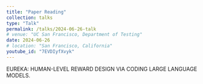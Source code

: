 ```yaml
---
title: "Paper Reading"
collection: talks
type: "Talk"
permalink: /talks/2024-06-26-talk
# venue: "UC San Francisco, Department of Testing"
date: 2024-06-26
# location: "San Francisco, California"
youtube_id: "7EVDIyfXvyk"
---
```


EUREKA: HUMAN-LEVEL REWARD DESIGN VIA CODING LARGE LANGUAGE MODELS.